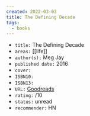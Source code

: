 ```yaml
---
created: 2022-03-03
title: The Defining Decade
tags:
  - books
---
```


- `title:` The Defining Decade
- `areas:` [[life]]
- `author(s):` Meg Jay
- `published date:` 2016
- `cover:`
- `ISBN10:`
- `ISBN13:`
- `URL:` [Goodreads](https://www.goodreads.com/search?qid=&q=)
- `rating:` /10
- `status:` unread
- `recommender:` HN
